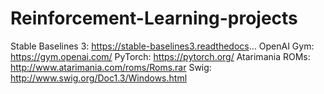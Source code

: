 # Reinforcement-Learning-projects


Stable Baselines 3: https://stable-baselines3.readthedocs...
OpenAI Gym: https://gym.openai.com/
PyTorch: https://pytorch.org/
Atarimania ROMs: http://www.atarimania.com/roms/Roms.rar
Swig: http://www.swig.org/Doc1.3/Windows.html
